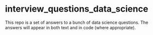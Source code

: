 # interview_questions_data_science

This repo is a set of answers to a bunch of data science questions.  The answers will appear in both text and in code (where appropriate).
